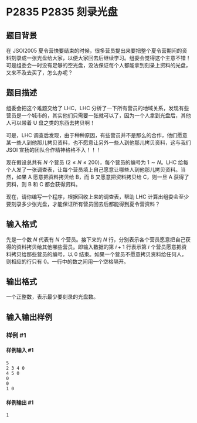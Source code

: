 # P2835 P2835 刻录光盘

## 题目背景

在 JSOI2005 夏令营快要结束的时候，很多营员提出来要把整个夏令营期间的资料刻录成一张光盘给大家，以便大家回去后继续学习。组委会觉得这个主意不错！可是组委会一时没有足够的空光盘，没法保证每个人都能拿到刻录上资料的光盘，又来不及去买了，怎么办呢？

## 题目描述

组委会把这个难题交给了 LHC，LHC 分析了一下所有营员的地域关系，发现有些营员是一个城市的，其实他们只需要一张就可以了，因为一个人拿到光盘后，其他人可以带着 U 盘之类的东西去拷贝啊！

可是，LHC 调查后发现，由于种种原因，有些营员并不是那么的合作，他们愿意某一些人到他那儿拷贝资料，也不愿意让另外一些人到他那儿拷贝资料，这与我们 JSOI 宣扬的团队合作精神格格不入！！！

现在假设总共有 $N$ 个营员 $(2 \le N \le 200)$，每个营员的编号为 $1 \sim N$。LHC 给每个人发了一张调查表，让每个营员填上自己愿意让哪些人到他那儿拷贝资料。当然，如果 A 愿意把资料拷贝给 B，而 B 又愿意把资料拷贝给 C，则一旦 A 获得了资料，则 B 和 C 都会获得资料。

现在，请你编写一个程序，根据回收上来的调查表，帮助 LHC 计算出组委会至少要刻录多少张光盘，才能保证所有营员回去后都能得到夏令营资料？

## 输入格式

先是一个数 $N$ 代表有 $N$ 个营员。接下来的 $N$ 行，分别表示各个营员愿意把自己获得的资料拷贝给其他哪些营员。即输入数据的第 $i+1$ 行表示第 $i$ 个营员愿意把资料拷贝给那些营员的编号，以 $0$ 结束。如果一个营员不愿意拷贝资料给任何人，则相应的行只有 $0$。一行中的数之间用一个空格隔开。

## 输出格式

一个正整数，表示最少要刻录的光盘数。

## 输入输出样例

### 样例 #1

#### 样例输入 #1

```
5
2 3 4 0
4 5 0
0
0
1 0
```

#### 样例输出 #1

```
1
```

